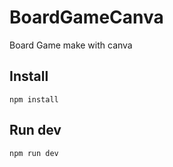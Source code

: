 # BoardGameCanva

Board Game make with canva

## Install

```
npm install

```

## Run dev

```
npm run dev

```
